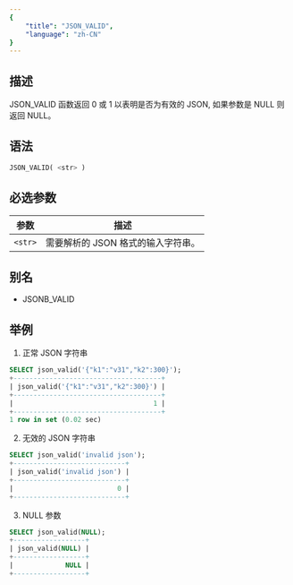 ```yaml
---
{
    "title": "JSON_VALID",
    "language": "zh-CN"
}
---
```


## 描述

JSON_VALID 函数返回 0 或 1 以表明是否为有效的 JSON, 如果参数是 NULL 则返回 NULL。

## 语法

```sql
JSON_VALID( <str> )
```

## 必选参数
| 参数 | 描述 |
|------|------|
| `<str>` | 需要解析的 JSON 格式的输入字符串。 |

## 别名

- JSONB_VALID

## 举例

1. 正常 JSON 字符串

```sql
SELECT json_valid('{"k1":"v31","k2":300}');
+-------------------------------------+
| json_valid('{"k1":"v31","k2":300}') |
+-------------------------------------+
|                                   1 |
+-------------------------------------+
1 row in set (0.02 sec)
```

2. 无效的 JSON 字符串

```sql
SELECT json_valid('invalid json');
+----------------------------+
| json_valid('invalid json') |
+----------------------------+
|                          0 |
+----------------------------+

```

3. NULL 参数

```sql
SELECT json_valid(NULL);
+------------------+
| json_valid(NULL) |
+------------------+
|             NULL |
+------------------+

```
